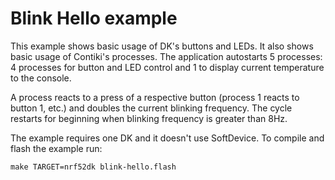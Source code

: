 Blink Hello example
===================
This example shows basic usage of DK's buttons and LEDs. It also shows basic 
usage of Contiki's processes. The application autostarts 5 processes: 4 processes
for button and LED control and 1 to display current temperature to the console.

A process reacts to a press of a respective button (process 1 reacts to button 1, etc.)
and doubles the current blinking frequency. The cycle restarts for beginning when blinking
frequency is greater than 8Hz.  

The example requires one DK and it doesn't use SoftDevice. To compile and flash the
example run:

	make TARGET=nrf52dk blink-hello.flash
